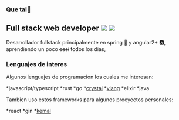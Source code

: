 ###  Que tal👋

## Full stack web developer ![](https://img.shields.io/badge/backend-good-green?style=for-the-badge&logo=spring) ![](https://img.shields.io/badge/frontend-good-red?style=for-the-badge&logo=angular)

Desarrollador fullstack principalmente en spring :leaves: y angular2+ :a:, aprendiendo un poco <del>casi</del> todos los dias,

### Lenguajes de interes
Algunos lenguajes de programacion los cuales me interesan:

*javascript/typescript
*rust
*go
*[crystal](https://github.com/crystal-lang/crystal)
*[vlang](https://github.com/vlang/v)
*elixir
*java

Tambien uso estos frameworks para algunos proeyectos personales:

*react
*gin
*[kemal](https://github.com/kemalcr/kemal)

